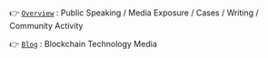 :point_right: [```Overview```](/OVERVIEW.md) : Public Speaking / Media Exposure / Cases / Writing / Community Activity

:point_right: [```Blog```](https://propwave.jp/) : Blockchain Technology Media
